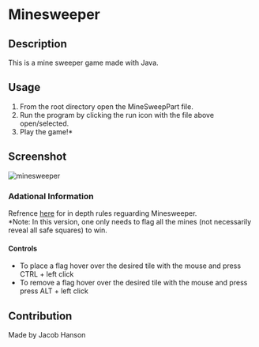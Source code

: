 # Minesweeper

## Description
This is a mine sweeper game made with Java.

## Usage
1. From the root directory open the MineSweepPart file.
2. Run the program by clicking the run icon with the file above open/selected.
3. Play the game!*

## Screenshot
![minesweeper](https://user-images.githubusercontent.com/89164466/175352606-594efdbd-9f95-4f58-99b2-7d81063cd46a.png)

### Adational Information
Refrence [here](https://minesweepergame.com/strategy/how-to-play-minesweeper.php) for in depth rules reguarding Minesweeper. <br/>
*Note: In this version, one only needs to flag all the mines (not necessarily reveal all safe squares) to win.

#### Controls
* To place a flag hover over the desired tile with the mouse and press CTRL + left click
* To remove a flag hover over the desired tile with the mouse and press press ALT + left click

## Contribution
Made by Jacob Hanson
